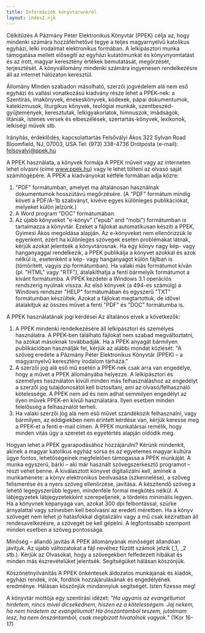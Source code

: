 ```yaml
---
title: Információk könyvtárunkról
layout: index2.njk
---
```

Célkitűzés 
A Pázmány Péter Elektronikus Könyvtár (PPEK) célja az, hogy mindenki számára hozzáférhetővé tegye a teljes magyarnyelvű katolikus egyházi, lelki irodalmat elektronikus formában. A lelkipásztori munka támogatása mellett elősegíti az egyházi kutatómunkát és könyvnyomtatást és az írott, magyar keresztény értékek bemutatását, megőrzését, terjesztését. A könyvállomány mindenki számára ingyenesen rendelkezésre áll az internet hálózaton keresztül. 

Állomány 
Minden szabadon másolható, szerzői jogvédelem alá nem eső egyházi és vallási vonatkozású kiadvány része lehet a PPEK-nek: a Szentírás, imakönyvek, énekeskönyvek, kódexek, pápai dokumentumok, katekizmusok, liturgikus könyvek, teológiai munkák, szentbeszéd-gyűjtemények, keresztutak, lelkigyakorlatok, himnuszok, imádságok, litániák, istenes versek és elbeszélések, szertartás-könyvek, lexikonok, lelkiségi művek stb. 

Irányítás, érdeklődés, kapcsolattartás 
Felsővályi Ákos 
322 Sylvan Road 
Bloomfield, NJ, 07003, USA 
Tel: (973) 338-4736 
Drótposta (e-mail): felsovalyi@ppek.hu 

A PPEK használata, a könyvek formája 
A PPEK műveit vagy az interneten lehet olvasni (címe www.ppek.hu) vagy le lehet tölteni az olvasó saját számítógépére. A PPEK a kiadványokat kétféle formában adja közre: 
1. "PDF" formátumban, amelyet ma általánosan használnak dokumentumok hosszútávú megőrzésére. (A "PDF" formátum mindig követi a PDF/A-1b szabványt, kivéve egyes különleges publikációkat, melyeket külön jelzünk.) 
2. A Word program "DOC" formátumában. 
3. Az újabb könyveket "e-könyv" ("epub" and "mobi") formátumban is tartalmazza a könyvtár. Ezeket a fájlokat automatikusan készíti a PPEK, Gyimesi Ákos megoldása alapján. Az e-könyveket nem ellenõrizzük le egyenként, ezért ha különleges szövegek esetén problémákat látnak, kérjük azokat jelentsék a könyvtárosnak. 
Ha egy könyv nagy kép- vagy hanganyaggal rendelkezik, a PPEK publikálja a könyvet azokkal és azok nélkül is, esetenként a kép- vagy hanganyagot külön fájlban is (tömörített, vagyis zip formátumban). 
Ha valaki más formátumot kíván (pl. "HTML" vagy "RTF"), átalakíthatja a fenti bármelyik formátumot a kívánt formátumba. 
A PPEK kezdetei a Windows 3.1 operációs rendszerig nyúlnak vissza. Az első könyvek (a 494-es számúig) a Windows rendszer "HELP" formátumában és egyszerű "TXT" formátumban készültek. Azokat a fájlokat megtartottuk, de idővel átalakítjuk az összes művet a fenti "PDF" és "DOC" formátumba is. 

A PPEK használatának jogi kérdései 
Az általános elvek a következők: 
1. A PPEK mindenki rendelkezésére áll lelkipásztori és személyes használatra. A PPEK-ben található fájlokat nem szabad megváltoztatni, ha azokat másoknak továbbadják. Ha a PPEK anyagát bármilyen publikációban használják fel, kérjük az alábbi mondat közlését: 
"A szöveg eredete a Pázmány Péter Elektronikus Könyvtár (PPEK) – a magyarnyelvű keresztény irodalom tárháza." 
2. A szerzői jog alá eső mű esetén a PPEK-nek csak arra van engedélye, hogy a művet a PPEK állományába helyezze. A lelkipásztori és személyes használaton kívüli minden más felhasználáshoz az engedélyt a szerzői jog tulajdonosától kell biztosítani, ami az olvasó/felhasználó kötelessége. A PPEK nem ad és nem adhat semmilyen engedélyt az ilyen művek PPEK-en kívüli használatára. Ilyen esetben minden felelősség a felhasználót terheli. 
3. Ha valaki szerzői jog alá nem eső művet szándékozik felhasználni, vagy bármilyen, az eddigiekben nem érintett kérdése van, kérjük keresse meg a PPEK-et a fenti e-mail címen. 
A PPEK munkatársai remélik, hogy minden vitás ügy a szeretet és egyetértés alapján oldódik meg. 

Hogyan lehet a PPEK gyarapodásához hozzájárulni? 
Kérünk mindenkit, akinek a magyar katolikus egyház sorsa és az egyetemes magyar kultúra ügye fontos, lehetőségeinek megfelelően támogassa a PPEK munkáját. A munka egyszerű, bárki – aki már használt szövegszerkesztő programot – részt vehet benne. A kiválasztott könyvet digitalizálni kell, aminek a munkamenete: a könyv elektronikus beolvasása (szkennelése), a szöveg felismerése és a nyers szöveg ellenőrzése, javítása. A készítendő szöveg a lehető legegyszerűbb legyen, mindenféle formai megkötés nélkül. A lábjegyzetek lábjegyzetekként szerepeljenek, a tördelés minimális legyen. Ha a könyvnek képanyaga van, azokat 300 dpi felbontással, szürke árnyalattal vagy színesben kell beolvasni az eredeti méretben. Ha a könyv szövegét nem lehet jó hatásfokkal digitalizálni vagy a mű csak kéziratban áll rendesavelkezésre, a szövegét be kell gépelni. A legfontosabb szempont minden esetben a szöveg pontossága. 

Minőség – állandó javítás 
A PPEK állományának minőségét állandóan javítjuk. Az újabb változatokat a fájl nevéhez fűzött számok jelzik (_1, _2 stb.). Kérjük az Olvasókat, hogy a szövegekben felfedezett hibákat és minden más észrevételüket jelentsék. Segítségüket hálásan köszönjük.

Köszönetnyilvánítás 
A PPEK önkéntesek áldozatos munkájanak és kiadók, egyházi rendek, írók, fordítók hozzájárulásának és engedélyének eredménye. Hálásan köszönjük mindannyiuk segítségét. Isten fizesse meg! 

A könyvtár mottója egy szentírási idézet:
_"Ha ugyanis az evangéliumot hirdetem, nincs mivel dicsekednem, hiszen ez a kötelességem. Jaj nekem, ha nem hirdetem az evangéliumot! Ha önszántamból teszem, jutalmam lesz, ha nem önszántamból, csak megbízott hivatalnok vagyok."_ (1Kor 16-17)